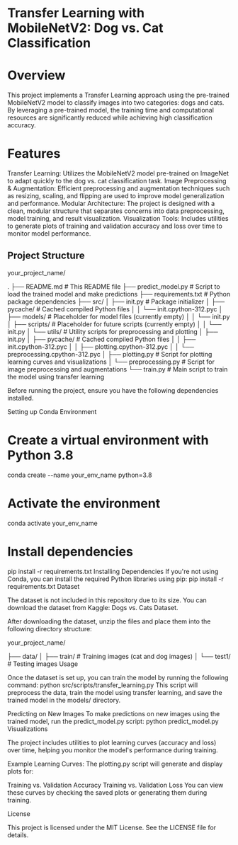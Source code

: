 # Transfer Learning with MobileNetV2: Dog vs. Cat Classification

# Overview

This project implements a Transfer Learning approach using the pre-trained MobileNetV2 model to classify images into two categories: dogs and cats. By leveraging a pre-trained model, the training time and computational resources are significantly reduced while achieving high classification accuracy.

# Features

Transfer Learning: Utilizes the MobileNetV2 model pre-trained on ImageNet to adapt quickly to the dog vs. cat classification task.
Image Preprocessing & Augmentation: Efficient preprocessing and augmentation techniques such as resizing, scaling, and flipping are used to improve model generalization and performance.
Modular Architecture: The project is designed with a clean, modular structure that separates concerns into data preprocessing, model training, and result visualization.
Visualization Tools: Includes utilities to generate plots of training and validation accuracy and loss over time to monitor model performance.

## Project Structure

your_project_name/

. ├── README.md # This README file ├── predict_model.py # Script to load the trained model and make predictions ├── requirements.txt # Python package dependencies ├── src/ │ ├── init.py # Package initializer │ ├── pycache/ # Cached compiled Python files │ │ └── init.cpython-312.pyc │ ├── models/ # Placeholder for model files (currently empty) │ │ └── init.py │ ├── scripts/ # Placeholder for future scripts (currently empty) │ │ └── init.py │ └── utils/ # Utility scripts for preprocessing and plotting │ ├── init.py │ ├── pycache/ # Cached compiled Python files │ │ ├── init.cpython-312.pyc │ │ ├── plotting.cpython-312.pyc │ │ └── preprocessing.cpython-312.pyc │ ├── plotting.py # Script for plotting learning curves and visualizations │ └── preprocessing.py # Script for image preprocessing and augmentations └── train.py # Main script to train the model using transfer learning


Before running the project, ensure you have the following dependencies installed.

Setting up Conda Environment
# Create a virtual environment with Python 3.8
conda create --name your_env_name python=3.8

# Activate the environment
conda activate your_env_name

# Install dependencies
pip install -r requirements.txt
Installing Dependencies
If you're not using Conda, you can install the required Python libraries using pip:
pip install -r requirements.txt
Dataset

The dataset is not included in this repository due to its size. You can download the dataset from Kaggle: Dogs vs. Cats Dataset.

After downloading the dataset, unzip the files and place them into the following directory structure:

your_project_name/

├── data/
│   ├── train/        # Training images (cat and dog images)
│   └── test1/        # Testing images
Usage

Once the dataset is set up, you can train the model by running the following command:
python src/scripts/transfer_learning.py
This script will preprocess the data, train the model using transfer learning, and save the trained model in the models/ directory.

Predicting on New Images
To make predictions on new images using the trained model, run the predict_model.py script:
python predict_model.py
Visualizations

The project includes utilities to plot learning curves (accuracy and loss) over time, helping you monitor the model's performance during training.

Example Learning Curves:
The plotting.py script will generate and display plots for:

Training vs. Validation Accuracy
Training vs. Validation Loss
You can view these curves by checking the saved plots or generating them during training.

License

This project is licensed under the MIT License. See the LICENSE file for details.

